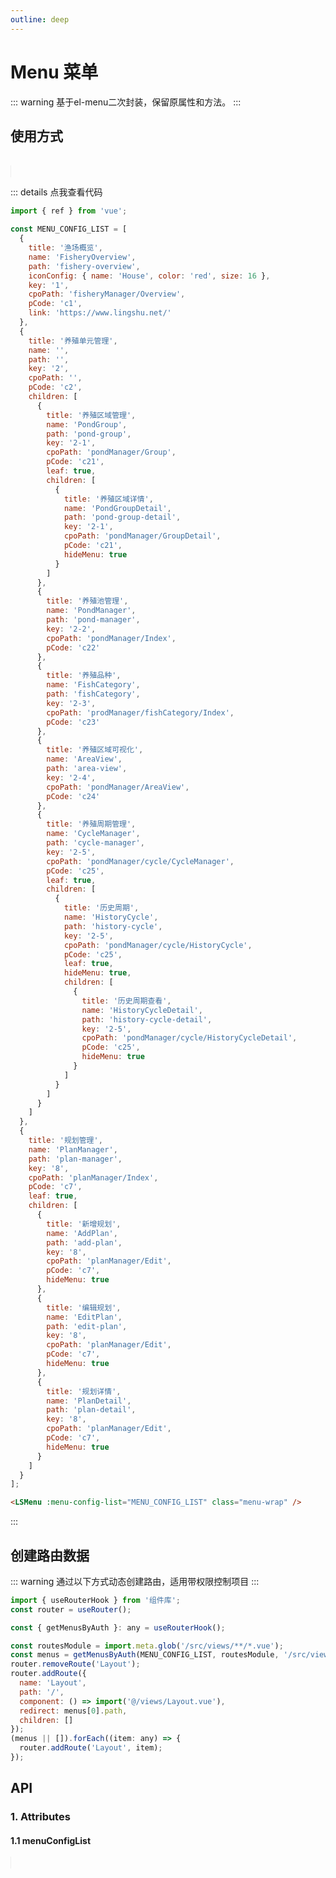 ```yaml
---
outline: deep
---
```


# Menu 菜单

::: warning 基于el-menu二次封装，保留原属性和方法。
:::

## 使用方式

<br />

<LSMenu :menu-config-list="MENU_CONFIG_LIST" class="menu-wrap" />

::: details 点我查看代码

```js
import { ref } from 'vue';

const MENU_CONFIG_LIST = [
  {
    title: '渔场概览',
    name: 'FisheryOverview',
    path: 'fishery-overview',
    iconConfig: { name: 'House', color: 'red', size: 16 },
    key: '1',
    cpoPath: 'fisheryManager/Overview',
    pCode: 'c1',
    link: 'https://www.lingshu.net/'
  },
  {
    title: '养殖单元管理',
    name: '',
    path: '',
    key: '2',
    cpoPath: '',
    pCode: 'c2',
    children: [
      {
        title: '养殖区域管理',
        name: 'PondGroup',
        path: 'pond-group',
        key: '2-1',
        cpoPath: 'pondManager/Group',
        pCode: 'c21',
        leaf: true,
        children: [
          {
            title: '养殖区域详情',
            name: 'PondGroupDetail',
            path: 'pond-group-detail',
            key: '2-1',
            cpoPath: 'pondManager/GroupDetail',
            pCode: 'c21',
            hideMenu: true
          }
        ]
      },
      {
        title: '养殖池管理',
        name: 'PondManager',
        path: 'pond-manager',
        key: '2-2',
        cpoPath: 'pondManager/Index',
        pCode: 'c22'
      },
      {
        title: '养殖品种',
        name: 'FishCategory',
        path: 'fishCategory',
        key: '2-3',
        cpoPath: 'prodManager/fishCategory/Index',
        pCode: 'c23'
      },
      {
        title: '养殖区域可视化',
        name: 'AreaView',
        path: 'area-view',
        key: '2-4',
        cpoPath: 'pondManager/AreaView',
        pCode: 'c24'
      },
      {
        title: '养殖周期管理',
        name: 'CycleManager',
        path: 'cycle-manager',
        key: '2-5',
        cpoPath: 'pondManager/cycle/CycleManager',
        pCode: 'c25',
        leaf: true,
        children: [
          {
            title: '历史周期',
            name: 'HistoryCycle',
            path: 'history-cycle',
            key: '2-5',
            cpoPath: 'pondManager/cycle/HistoryCycle',
            pCode: 'c25',
            leaf: true,
            hideMenu: true,
            children: [
              {
                title: '历史周期查看',
                name: 'HistoryCycleDetail',
                path: 'history-cycle-detail',
                key: '2-5',
                cpoPath: 'pondManager/cycle/HistoryCycleDetail',
                pCode: 'c25',
                hideMenu: true
              }
            ]
          }
        ]
      }
    ]
  },
  {
    title: '规划管理',
    name: 'PlanManager',
    path: 'plan-manager',
    key: '8',
    cpoPath: 'planManager/Index',
    pCode: 'c7',
    leaf: true,
    children: [
      {
        title: '新增规划',
        name: 'AddPlan',
        path: 'add-plan',
        key: '8',
        cpoPath: 'planManager/Edit',
        pCode: 'c7',
        hideMenu: true
      },
      {
        title: '编辑规划',
        name: 'EditPlan',
        path: 'edit-plan',
        key: '8',
        cpoPath: 'planManager/Edit',
        pCode: 'c7',
        hideMenu: true
      },
      {
        title: '规划详情',
        name: 'PlanDetail',
        path: 'plan-detail',
        key: '8',
        cpoPath: 'planManager/Edit',
        pCode: 'c7',
        hideMenu: true
      }
    ]
  }
];
```

```html
<LSMenu :menu-config-list="MENU_CONFIG_LIST" class="menu-wrap" />
```

:::

## 创建路由数据

::: warning 通过以下方式动态创建路由，适用带权限控制项目
:::

```js
import { useRouterHook } from '组件库';
const router = useRouter();

const { getMenusByAuth }: any = useRouterHook();

const routesModule = import.meta.glob('/src/views/**/*.vue');
const menus = getMenusByAuth(MENU_CONFIG_LIST, routesModule, '/src/views');
router.removeRoute('Layout');
router.addRoute({
  name: 'Layout',
  path: '/',
  component: () => import('@/views/Layout.vue'),
  redirect: menus[0].path,
  children: []
});
(menus || []).forEach((item: any) => {
  router.addRoute('Layout', item);
});
```

## API

### 1. Attributes

<ApiIntro :tableColumn="tableColumn" :tableData="tableData" />

#### 1.1 menuConfigList

<ApiIntro :tableColumn="tableColumn" :tableData="tableData2" />

<script setup>
import { ref } from 'vue';
import { tableColumn } from '../constant';

const MENU_CONFIG_LIST = [
  {
    title: '渔场概览',
    name: 'FisheryOverview',
    path: 'fishery-overview',
    iconConfig: { name: 'House', color: 'red', size: 16 },
    key: '1',
    cpoPath: 'fisheryManager/Overview',
    pCode: 'c1',
    link: 'https://www.lingshu.net/'
  },
  {
    title: '养殖单元管理',
    name: '',
    path: '',
    key: '2',
    cpoPath: '',
    pCode: 'c2',
    children: [
      {
        title: '养殖区域管理',
        name: 'PondGroup',
        path: 'pond-group',
        key: '2-1',
        cpoPath: 'pondManager/Group',
        pCode: 'c21',
        leaf: true,
        children: [
          {
            title: '养殖区域详情',
            name: 'PondGroupDetail',
            path: 'pond-group-detail',
            key: '2-1',
            cpoPath: 'pondManager/GroupDetail',
            pCode: 'c21',
            hideMenu: true
          }
        ]
      },
      {
        title: '养殖池管理',
        name: 'PondManager',
        path: 'pond-manager',
        key: '2-2',
        cpoPath: 'pondManager/Index',
        pCode: 'c22'
      },
      {
        title: '养殖品种',
        name: 'FishCategory',
        path: 'fishCategory',
        key: '2-3',
        cpoPath: 'prodManager/fishCategory/Index',
        pCode: 'c23'
      },
      {
        title: '养殖区域可视化',
        name: 'AreaView',
        path: 'area-view',
        key: '2-4',
        cpoPath: 'pondManager/AreaView',
        pCode: 'c24'
      },
      {
        title: '养殖周期管理',
        name: 'CycleManager',
        path: 'cycle-manager',
        key: '2-5',
        cpoPath: 'pondManager/cycle/CycleManager',
        pCode: 'c25',
        leaf: true,
        children: [
          {
            title: '历史周期',
            name: 'HistoryCycle',
            path: 'history-cycle',
            key: '2-5',
            cpoPath: 'pondManager/cycle/HistoryCycle',
            pCode: 'c25',
            leaf: true,
            hideMenu: true,
            children: [
              {
                title: '历史周期查看',
                name: 'HistoryCycleDetail',
                path: 'history-cycle-detail',
                key: '2-5',
                cpoPath: 'pondManager/cycle/HistoryCycleDetail',
                pCode: 'c25',
                hideMenu: true
              }
            ]
          }
        ]
      }
    ]
  },
  {
    title: '规划管理',
    name: 'PlanManager',
    path: 'plan-manager',
    key: '8',
    cpoPath: 'planManager/Index',
    pCode: 'c7',
    leaf: true,
    children: [
      {
        title: '新增规划',
        name: 'AddPlan',
        path: 'add-plan',
        key: '8',
        cpoPath: 'planManager/Edit',
        pCode: 'c7',
        hideMenu: true
      },
      {
        title: '编辑规划',
        name: 'EditPlan',
        path: 'edit-plan',
        key: '8',
        cpoPath: 'planManager/Edit',
        pCode: 'c7',
        hideMenu: true
      },
      {
        title: '规划详情',
        name: 'PlanDetail',
        path: 'plan-detail',
        key: '8',
        cpoPath: 'planManager/Edit',
        pCode: 'c7',
        hideMenu: true
      }
    ]
  }
];

const tableData = ref([
  {
    name: 'menuConfigList',
    desc: '菜单配置列表',
    type: 'array',
    value: '-'
  },
  {
    name: 'needPermission',
    desc: '是否需要权限',
    type: 'boolean',
    value: false
  },
  {
    name: 'permissionList',
    desc: '权限列表，内部存放code码，当needPermission为true时生效',
    type: 'array',
    value: '-'
  }
])

const tableData2 = ref([
  {
    name: 'title',
    desc: '菜单名称',
    type: 'string',
    value: '-'
  },
  {
    name: 'name',
    desc: '菜单路由name',
    type: 'string',
    value: '-'
  },
  {
    name: 'path',
    desc: '菜单路由path',
    type: 'string',
    value: '-'
  },
  {
    name: 'iconConfig',
    desc: '菜单名称前面的图标配置，具体配置参考LSIcon',
    type: 'json',
    value: '-'
  },
  {
    name: 'key',
    desc: '菜单key, 参考el-menu',
    type: 'string',
    value: '-'
  },
  {
    name: 'cpoPath',
    desc: 'view层组件对应路径',
    type: 'string',
    value: '-'
  },
  {
    name:'pCode',
    desc: '权限code',
    type: 'string',
    value: '-'
  },
  {
    name: 'link',
    desc: '外链地址，配置之后就不在走路由跳转',
    type: 'string',
    value: '-'
  },
  {
    name: 'leaf',
    desc: '是否为叶子菜单，如果是叶子菜单，那么改菜单下的children菜单配置不显示',
    type: 'boolean',
    value: 'false'
  },
  {
    name: 'hideMenu',
    desc: '是否隐藏该菜单',
    type: 'boolean',
    value: 'false'
  },
  {
    name: 'children',
    desc: '子菜单配置',
    type: 'array',
    value: '-'
  },
])
</script>

<style lang="scss" scoped>
.menu-wrap {
  border: 1px solid #eee;
  width: 200px;
  padding: 0;
  :deep() ul {
    padding: 0;
    margin: 0;
  }
  :deep() li {
    margin: 0;
  }
}
</style>
